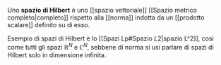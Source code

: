 Uno **spazio di Hilbert** è uno [[spazio vettoriale]] [[Spazio metrico completo|completo]] rispetto alla [[norma]] indotta da un [[prodotto scalare]] definito su di esso.

Esempio di spazi di Hilbert è lo [[Spazi Lp#Spazio $L {2}$|spazio L^2]], così come tutti gli spazi $\mathbb{R}^{N}$ e $\mathbb{C}^{N}$, sebbene di norma si usi parlare di spazi di Hilbert solo in dimensione infinita.